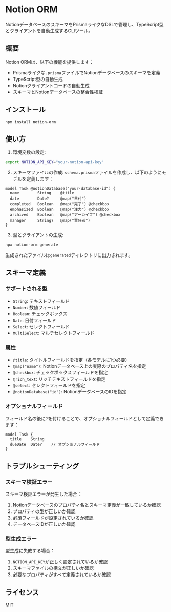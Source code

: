 # Notion ORM

NotionデータベースのスキーマをPrismaライクなDSLで管理し、TypeScript型とクライアントを自動生成するCLIツール。

## 概要

Notion ORMは、以下の機能を提供します：

- Prismaライクな`.prisma`ファイルでNotionデータベースのスキーマを定義
- TypeScript型の自動生成
- Notionクライアントコードの自動生成
- スキーマとNotionデータベースの整合性検証

## インストール

```bash
npm install notion-orm
```

## 使い方

1. 環境変数の設定:
```bash
export NOTION_API_KEY="your-notion-api-key"
```

2. スキーマファイルの作成:
`schema.prisma`ファイルを作成し、以下のようにモデルを定義します：

```prisma
model Task @notionDatabase("your-database-id") {
  name        String    @title
  date        Date?     @map("日付")
  completed   Boolean   @map("完了") @checkbox
  emphasized  Boolean   @map("注力") @checkbox
  archived    Boolean   @map("アーカイブ") @checkbox
  manager     String?   @map("責任者")
}
```

3. 型とクライアントの生成:
```bash
npx notion-orm generate
```

生成されたファイルは`generated`ディレクトリに出力されます。

## スキーマ定義

### サポートされる型

- `String`: テキストフィールド
- `Number`: 数値フィールド
- `Boolean`: チェックボックス
- `Date`: 日付フィールド
- `Select`: セレクトフィールド
- `MultiSelect`: マルチセレクトフィールド

### 属性

- `@title`: タイトルフィールドを指定（各モデルに1つ必要）
- `@map("name")`: Notionデータベース上の実際のプロパティ名を指定
- `@checkbox`: チェックボックスフィールドを指定
- `@rich_text`: リッチテキストフィールドを指定
- `@select`: セレクトフィールドを指定
- `@notionDatabase("id")`: NotionデータベースのIDを指定

### オプショナルフィールド

フィールド名の後に`?`を付けることで、オプショナルフィールドとして定義できます：

```prisma
model Task {
  title    String
  dueDate  Date?    // オプショナルフィールド
}
```

## トラブルシューティング

### スキーマ検証エラー

スキーマ検証エラーが発生した場合：

1. Notionデータベースのプロパティ名とスキーマ定義が一致しているか確認
2. プロパティの型が正しいか確認
3. 必須フィールドが設定されているか確認
4. データベースIDが正しいか確認

### 型生成エラー

型生成に失敗する場合：

1. `NOTION_API_KEY`が正しく設定されているか確認
2. スキーマファイルの構文が正しいか確認
3. 必要なプロパティがすべて定義されているか確認

## ライセンス

MIT
